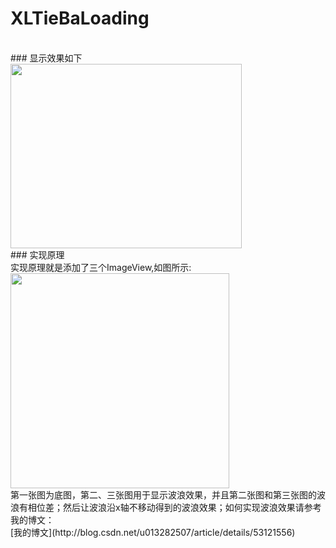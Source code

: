 # XLTieBaLoading
<br>
### 显示效果如下
<br>
<img src="https://github.com/mengxianliang/XLTieBaLoading/blob/master/Image/1.gif" width=370 height=295 />
<br>
### 实现原理
<br>
实现原理就是添加了三个ImageView,如图所示:
<br>
<img src="https://github.com/mengxianliang/XLTieBaLoading/blob/master/Image/explain.png" width=350 height=344 />
<br>
第一张图为底图，第二、三张图用于显示波浪效果，并且第二张图和第三张图的波浪有相位差；然后让波浪沿x轴不移动得到的波浪效果；如何实现波浪效果请参考我的博文：
<br>
[我的博文](http://blog.csdn.net/u013282507/article/details/53121556)
